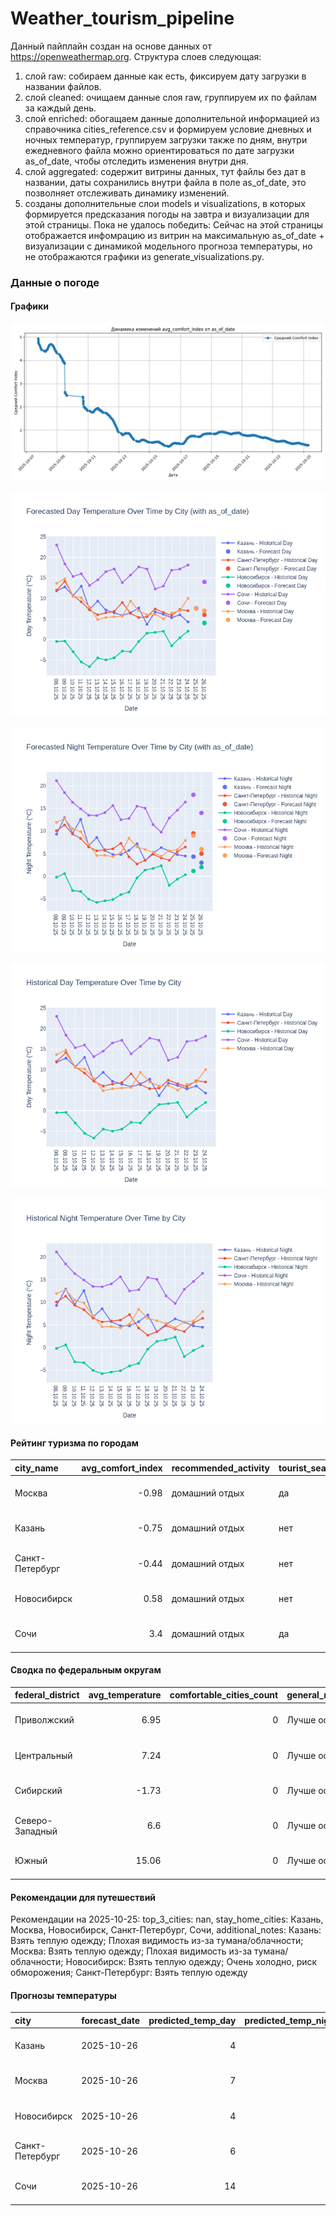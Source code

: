 # Weather_tourism_pipeline
Данный пайплайн создан на основе данных от https://openweathermap.org.
Структура слоев следующая:
  1) слой raw: 
  собираем данные как есть, фиксируем дату загрузки в названии файлов.
  2) слой cleaned:
  очищаем данные слоя raw, группируем их по файлам за каждый день.
  3) слой enriched:
  обогащаем данные дополнительной информацией из справочника cities_reference.csv и формируем условие дневных и ночных температур,
  группируем загрузки также по дням, внутри ежедневного файла можно ориентироваться по дате загрузки as_of_date, чтобы отследить изменения внутри дня.
  4) слой aggregated:
   содержит витрины данных, тут файлы без дат в названии, даты сохранились внутри файла в поле as_of_date, это позволняет отслеживать динамику изменений.
  6) созданы дополнительные слои models и visualizations, в которых формируется предсказания погоды на завтра и визуализации для этой страницы.
  Пока не удалось победить: Сейчас на этой страницы отображается инфомрацию из витрин на максимальную as_of_date + визуализации с динамикой модельного прогноза температуры, 
  но не отображаются графики из generate_visualizations.py.
<!-- WEATHER DATA START -->
### Данные о погоде

#### Графики
![Comfort Index Trend](data/visualizations/comfort_index_trend.png)

![Forecasted Day Temperature](data/visualizations/forecasted_day_temperature.png)

![Forecasted Night Temperature](data/visualizations/forecasted_night_temperature.png)

![Historical Day Temperature](data/visualizations/historical_day_temperature.png)

![Historical Night Temperature](data/visualizations/historical_night_temperature.png)

#### Рейтинг туризма по городам
| city_name       |   avg_comfort_index | recommended_activity   | tourist_season_match   | tourism_season   | tour_recommendation       | as_of_date          |
|:----------------|--------------------:|:-----------------------|:-----------------------|:-----------------|:--------------------------|:--------------------|
| Москва          |               -0.98 | домашний отдых         | да                     | Круглогодично    | домашний отдых в сезон    | 2025-10-25 07:20:00 |
| Казань          |               -0.75 | домашний отдых         | нет                    | Май-Сентябрь     | домашний отдых вне сезона | 2025-10-25 07:20:00 |
| Санкт-Петербург |               -0.44 | домашний отдых         | нет                    | Май-Сентябрь     | домашний отдых вне сезона | 2025-10-25 07:20:00 |
| Новосибирск     |                0.58 | домашний отдых         | нет                    | Июнь-Август      | домашний отдых вне сезона | 2025-10-25 07:20:00 |
| Сочи            |                3.4  | домашний отдых         | да                     | Май-Октябрь      | домашний отдых в сезон    | 2025-10-25 07:20:00 |

#### Сводка по федеральным округам
| federal_district   |   avg_temperature |   comfortable_cities_count | general_recommendation   | as_of_date          |
|:-------------------|------------------:|---------------------------:|:-------------------------|:--------------------|
| Приволжский        |              6.95 |                          0 | Лучше остаться дома      | 2025-10-25 07:20:00 |
| Центральный        |              7.24 |                          0 | Лучше остаться дома      | 2025-10-25 07:20:00 |
| Сибирский          |             -1.73 |                          0 | Лучше остаться дома      | 2025-10-25 07:20:00 |
| Северо-Западный    |              6.6  |                          0 | Лучше остаться дома      | 2025-10-25 07:20:00 |
| Южный              |             15.06 |                          0 | Лучше остаться дома      | 2025-10-25 07:20:00 |

#### Рекомендации для путешествий
Рекомендации на 2025-10-25: top_3_cities: nan, stay_home_cities: Казань, Москва, Новосибирск, Санкт-Петербург, Сочи, additional_notes: Казань: Взять теплую одежду; Плохая видимость из-за тумана/облачности; Москва: Взять теплую одежду; Плохая видимость из-за тумана/облачности; Новосибирск: Взять теплую одежду; Очень холодно, риск обморожения; Санкт-Петербург: Взять теплую одежду

#### Прогнозы температуры
| city            | forecast_date   |   predicted_temp_day |   predicted_temp_night | model_type       | as_of_date          |
|:----------------|:----------------|---------------------:|-----------------------:|:-----------------|:--------------------|
| Казань          | 2025-10-26      |                    4 |                      3 | LinearRegression | 2025-10-25 07:20:14 |
| Москва          | 2025-10-26      |                    7 |                      6 | LinearRegression | 2025-10-25 07:20:14 |
| Новосибирск     | 2025-10-26      |                    4 |                      2 | LinearRegression | 2025-10-25 07:20:14 |
| Санкт-Петербург | 2025-10-26      |                    6 |                      5 | LinearRegression | 2025-10-25 07:20:14 |
| Сочи            | 2025-10-26      |                   14 |                     14 | LinearRegression | 2025-10-25 07:20:14 |


<!-- WEATHER DATA END -->
